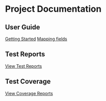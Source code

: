 # Project Documentation

## User Guide

[Getting Started](guide/getting-started/)
[Mapping fields](guide/getting-started/mapper.html)

## Test Reports

[View Test Reports](tests.html)

## Test Coverage

[View Coverage Reports](coverage/)